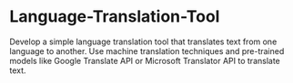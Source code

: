 # Language-Translation-Tool
Develop a simple language translation tool that  translates text from one language to another. Use  machine translation techniques and pre-trained  models like Google Translate API or Microsoft  Translator API to translate text.
